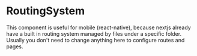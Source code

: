 # RoutingSystem

This component is useful for mobile (react-native), because nextjs already have a built in routing system managed by files under a specific folder.
Usually you don't need to change anything here to configure routes and pages.
